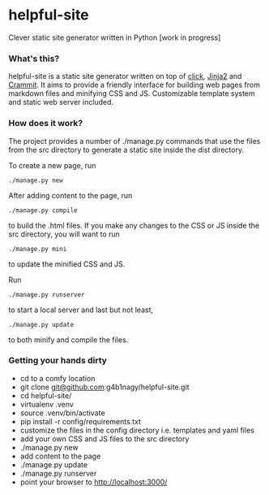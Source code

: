 helpful-site
============

Clever static site generator written in Python [work in progress]

### What's this? ###

helpful-site is a static site generator written on top of
[click](http://click.pocoo.org/), [Jinja2](http://jinja.pocoo.org/) and
[Crammit](https://github.com/rspivak/crammit). It aims to provide a friendly
interface for building web pages from markdown files and minifying CSS and JS.
Customizable template system and static web server included.

### How does it work? ###

The project provides a number of ./manage.py commands that use the files from
the src directory to generate a static site inside the dist directory.

To create a new page, run

    ./manage.py new

After adding content to the page, run

    ./manage.py compile

to build the .html files. If you make any changes to the CSS or JS inside the
src directory, you will want to run

    ./manage.py mini

to update the minified CSS and JS.

Run

    ./manage.py runserver

to start a local server and last but not least,

    ./manage.py update


to both minify and compile the files.

### Getting your hands dirty ###

* cd to a comfy location
* git clone git@github.com:g4b1nagy/helpful-site.git
* cd helpful-site/
* virtualenv .venv
* source .venv/bin/activate
* pip install -r config/requirements.txt
* customize the files in the config directory i.e. templates and yaml files
* add your own CSS and JS files to the src directory
* ./manage.py new
* add content to the page
* ./manage.py update
* ./manage.py runserver
* point your browser to [http://localhost:3000/](http://localhost:3000/)